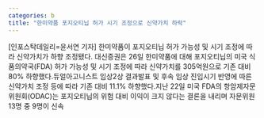 ```yaml
---
categories: b
title: "한미약품 포지오티닙 허가 시기 조정으로 신약가치 하락"
---
```

[인포스탁데일리=윤서연 기자] 한미약품이 포지오티닙 허가 가능성 및 시기 조정에 따라 신약가치가 하향 조정됐다. 대신증권은 26일 한미약품에 대해 포지오티닙의 미국 식품의약국(FDA) 허가 가능성 및 시기 조정에 따라 신약가치를 305억원으로 기존 대비 80% 하향했다.듀얼아고니스트 임상2상 결과발표 및 후속 임상 진입시기 반영에 따른 신약가치 조정 등에 따라 기존 대비 11.1% 하향했다.지난 22일 미국 FDA의 항암제자문위원회(ODAC)는 포지오티닙의 위험 대비 이익이 크지 않다는 결론을 내리며 자문위원 13명 중 9명이 신속